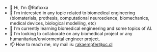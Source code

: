 - 👋 Hi, I’m @Rafoxxa
- 👀 I’m interested in any topic related to biomedical engineering (biomaterials, prothesis, computational neuroscience, biomechanics, medical devices, biological modelling, etc)
- 🌱 I’m currently learning biomedical engineering and some topics of AI.
- 💞️ I’m looking to collaborate on any biomedical project or any humanitarian/enviormental engineer project.
- 📫 How to reach me, my mail is: rakaempfer@uc.cl

<!---
Rafoxxa/Rafoxxa is a ✨ special ✨ repository because its `README.md` (this file) appears on your GitHub profile.
You can click the Preview link to take a look at your changes.
--->
